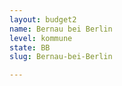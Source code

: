 ```yaml
---
layout: budget2
name: Bernau bei Berlin
level: kommune
state: BB
slug: Bernau-bei-Berlin

---
```



